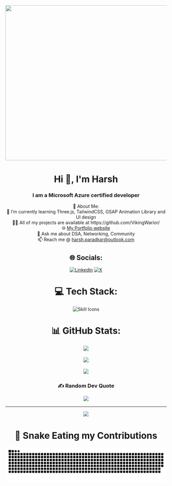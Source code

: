 <div align="center"><img src="https://media.tenor.com/rCaIUO0MP-EAAAAC/mario-pixel-art.gif" width="895" height="485"/></div>

<h1 align="center">Hi 👋, I'm Harsh</h1>
<h3 align="center">I am a Microsoft Azure certified developer</h3>

<div align = "center">
💫 About Me:<br>👯 I’m currently learning Three.js, TailwindCSS, GSAP Animation Library and UI design<br>👨‍💻 All of my projects are available at https://github.com/VikingWarior/<br> 🌐 <a target="_blank" href="https://harsh-paradkar-portfolio.netlify.app/src/">My Portfolio website</a><br/>💬 Ask me about DSA, Networking, Community<br>📫 Reach me @ <a href="mailto:harsh.paradkar@outlook.com">harsh.paradkar@outlook.com</a>

## 🌐 Socials:
[![LinkedIn](https://img.shields.io/badge/LinkedIn-%230077B5.svg?logo=linkedin&logoColor=white)](https://linkedin.com/in/harshparadkar) [![X](https://img.shields.io/badge/X-black.svg?logo=X&logoColor=white)](https://x.com/harsshGPT) 

# 💻 Tech Stack:
<!-- [Java](https://img.shields.io/badge/java-%23ED8B00.svg?style=for-the-badge&logo=openjdk&logoColor=white) ![Python](https://img.shields.io/badge/python-3670A0?style=for-the-badge&logo=python&logoColor=ffdd54) ![JavaScript](https://img.shields.io/badge/javascript-%23323330.svg?style=for-the-badge&logo=javascript&logoColor=%23F7DF1E) ![React](https://img.shields.io/badge/react-%2320232a.svg?style=for-the-badge&logo=react&logoColor=%2361DAFB) ![Redux](https://img.shields.io/badge/redux-%23593d88.svg?style=for-the-badge&logo=redux&logoColor=white) ![TailwindCSS](https://img.shields.io/badge/tailwindcss-%2338B2AC.svg?style=for-the-badge&logo=tailwind-css&logoColor=white) -->
![Skill Icons](https://skillicons.dev/icons?i=java,py,js,react,redux,tailwind)

# 📊 GitHub Stats:
 ![](https://github-profile-summary-cards.vercel.app/api/cards/profile-details?username=vikingwarior&theme=radical)<br/><br/>
![](https://github-readme-streak-stats.herokuapp.com/?user=vikingwarior&theme=blueberry&hide_border=false)<br/><br/>
![](https://github-readme-stats.vercel.app/api/top-langs/?username=vikingwarior&theme=blueberry&hide_border=false&include_all_commits=true&count_private=true&layout=compact)

### ✍️ Random Dev Quote
![](https://quotes-github-readme.vercel.app/api?type=vetical&theme=merko)

---
[![](https://visitcount.itsvg.in/api?id=vikingwarior&icon=0&color=0)](https://visitcount.itsvg.in)

# 🐍 Snake Eating my Contributions

![snake gif](https://github.com/vikingwarior/vikingwarior/blob/output/github-snake-dark.svg)

<!-- Proudly created with GPRM ( https://gprm.itsvg.in ) -->

